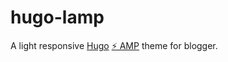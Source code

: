 ﻿# hugo-lamp

A light responsive [Hugo](https://gohugo.io/) [⚡ AMP](https://www.ampproject.org/) theme for blogger.
